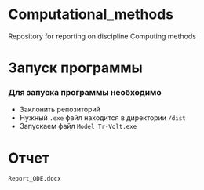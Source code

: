 # Computational_methods
 Repository for reporting on discipline Computing methods
 
 
 
 Запуск программы
=====================
 
 ### Для запуска программы необходимо 
 
 
* Заклонить репозиторий
* Нужный `.exe` файл находится в директории `/dist`
* Запускаем файл `Model_Tr-Volt.exe`
 
 
 Отчет 
=====================

`Report_ODE.docx`
